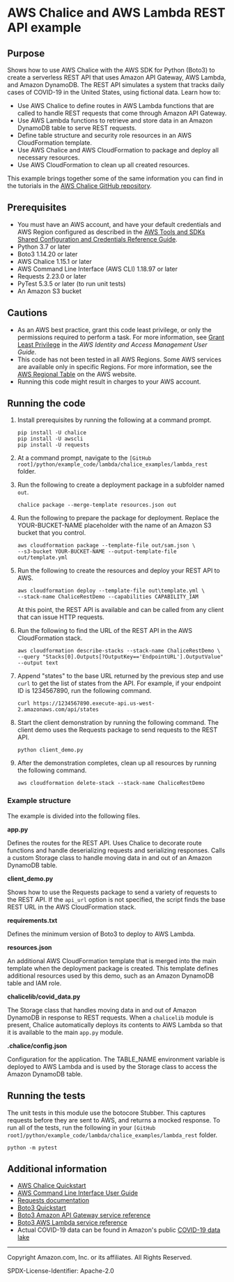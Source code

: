 # AWS Chalice and AWS Lambda REST API example

## Purpose

Shows how to use AWS Chalice with the AWS SDK for Python (Boto3) to 
create a serverless REST API that uses Amazon API Gateway, AWS Lambda, and 
Amazon DynamoDB. The REST API simulates a system that tracks daily cases
of COVID-19 in the United States, using fictional data. Learn how to:

* Use AWS Chalice to define routes in AWS Lambda functions that
 are called to handle REST requests that come through Amazon API Gateway.
* Use AWS Lambda functions to retrieve and store data in an Amazon DynamoDB 
table to serve REST requests.
* Define table structure and security role resources in an AWS CloudFormation template.
* Use AWS Chalice and AWS CloudFormation to package and deploy all necessary resources.
* Use AWS CloudFormation to clean up all created resources.

This example brings together some of the same information you can find in the
tutorials in the 
[AWS Chalice GitHub repository](https://aws.github.io/chalice/quickstart.html).

## Prerequisites

- You must have an AWS account, and have your default credentials and AWS Region
  configured as described in the [AWS Tools and SDKs Shared Configuration and
  Credentials Reference Guide](https://docs.aws.amazon.com/credref/latest/refdocs/creds-config-files.html).
- Python 3.7 or later
- Boto3 1.14.20 or later
- AWS Chalice 1.15.1 or later
- AWS Command Line Interface (AWS CLI) 1.18.97 or later
- Requests 2.23.0 or later
- PyTest 5.3.5 or later (to run unit tests)
- An Amazon S3 bucket

## Cautions

- As an AWS best practice, grant this code least privilege, or only the 
  permissions required to perform a task. For more information, see 
  [Grant Least Privilege](https://docs.aws.amazon.com/IAM/latest/UserGuide/best-practices.html#grant-least-privilege) 
  in the *AWS Identity and Access Management 
  User Guide*.
- This code has not been tested in all AWS Regions. Some AWS services are 
  available only in specific Regions. For more information, see the 
  [AWS Regional Table](https://aws.amazon.com/about-aws/global-infrastructure/regional-product-services/)
  on the AWS website.
- Running this code might result in charges to your AWS account.

## Running the code

1. Install prerequisites by running the following at a command prompt.

    ```
    pip install -U chalice
    pip install -U awscli
    pip install -U requests
    ``` 

1. At a command prompt, navigate to the 
`[GitHub root]/python/example_code/lambda/chalice_examples/lambda_rest` 
folder.

1. Run the following to create a deployment package in a subfolder named `out`.

    ```
    chalice package --merge-template resources.json out
    ```

1. Run the following to prepare the package for deployment. Replace the  
YOUR-BUCKET-NAME placeholder with the name of an Amazon S3 bucket that you control.

    ```
    aws cloudformation package --template-file out/sam.json \ 
   --s3-bucket YOUR-BUCKET-NAME --output-template-file out/template.yml
    ```

1. Run the following to create the resources and deploy your REST API to AWS.

    ```
    aws cloudformation deploy --template-file out\template.yml \ 
    --stack-name ChaliceRestDemo --capabilities CAPABILITY_IAM
    ```

    At this point, the REST API is available and can be called from any client
    that can issue HTTP requests.
    
1. Run the following to find the URL of the REST API in the AWS CloudFormation stack.

   ```
   aws cloudformation describe-stacks --stack-name ChaliceRestDemo \
   --query "Stacks[0].Outputs[?OutputKey=='EndpointURL'].OutputValue" --output text
   ```
   
1. Append "states" to the base URL returned by the previous step and use `curl` to
get the list of states from the API. For example, if your endpoint ID is 1234567890, 
run the following command.

    ```
    curl https://1234567890.execute-api.us-west-2.amazonaws.com/api/states
    ``` 

1. Start the client demonstration by running the following command. The client
demo uses the Requests package to send requests to the REST API.

    ```
    python client_demo.py
    ```  

1. After the demonstration completes, clean up all resources by running the following
command.

    ```
    aws cloudformation delete-stack --stack-name ChaliceRestDemo
    ```

### Example structure

The example is divided into the following files.

**app.py**

Defines the routes for the REST API. Uses Chalice to decorate route functions and
handle deserializing requests and serializing responses. Calls a custom Storage
class to handle moving data in and out of an Amazon DynamoDB table. 

**client_demo.py**

Shows how to use the Requests package to send a variety of requests to the REST API.
If the `api_url` option is not specified, the script finds the base REST URL in the 
AWS CloudFormation stack.

**requirements.txt**

Defines the minimum version of Boto3 to deploy to AWS Lambda.

**resources.json**

An additional AWS CloudFormation template that is merged into the main template when
the deployment package is created. This template defines additional resources used
by this demo, such as an Amazon DynamoDB table and IAM role.

**chalicelib/covid_data.py**

The Storage class that handles moving data in and out of Amazon DynamoDB in response
to REST requests. When a `chalicelib` module is present, Chalice automatically
deploys its contents to AWS Lambda so that it is available to the main `app.py` module.

**.chalice/config.json**

Configuration for the application. The TABLE_NAME environment variable is deployed
to AWS Lambda and is used by the Storage class to access the Amazon DynamoDB table.    

## Running the tests

The unit tests in this module use the botocore Stubber. This captures requests before 
they are sent to AWS, and returns a mocked response. To run all of the tests, 
run the following in your 
`[GitHub root]/python/example_code/lambda/chalice_examples/lambda_rest` folder.

```    
python -m pytest
```

## Additional information

- [AWS Chalice Quickstart](https://aws.github.io/chalice/quickstart.html)
- [AWS Command Line Interface User Guide](https://docs.aws.amazon.com/cli/latest/userguide/cli-chap-welcome.html)
- [Requests documentation](https://requests.readthedocs.io/en/master/)
- [Boto3 Quickstart](https://boto3.amazonaws.com/v1/documentation/api/latest/guide/quickstart.html)
- [Boto3 Amazon API Gateway service reference](https://boto3.amazonaws.com/v1/documentation/api/latest/reference/services/apigateway.html)
- [Boto3 AWS Lambda service reference](https://boto3.amazonaws.com/v1/documentation/api/latest/reference/services/lambda.html)
- Actual COVID-19 data can be found in Amazon's public [COVID-19 data lake](https://aws.amazon.com/covid-19-data-lake/)

---
Copyright Amazon.com, Inc. or its affiliates. All Rights Reserved.

SPDX-License-Identifier: Apache-2.0
